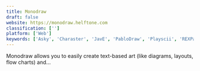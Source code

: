 ```yaml
---
title: Monodraw
draft: false 
website: https://monodraw.helftone.com
classification: ['']
platform: ['Web']
keywords: ['Asky', 'Charaster', 'JavE', 'PabloDraw', 'Playscii', 'REXPaint']
---
```

Monodraw allows you to easily create text-based art (like diagrams, layouts, flow charts) and...